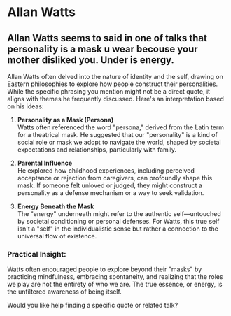 # Allan Watts

## Allan Watts seems to said in one of talks that personality is a mask u wear becouse your mother disliked you. Under is energy.

Allan Watts often delved into the nature of identity and the self, drawing on Eastern philosophies to explore how people construct their personalities. While the specific phrasing you mention might not be a direct quote, it aligns with themes he frequently discussed. Here's an interpretation based on his ideas:

1. **Personality as a Mask (Persona)**  
   Watts often referenced the word "persona," derived from the Latin term for a theatrical mask. He suggested that our "personality" is a kind of social role or mask we adopt to navigate the world, shaped by societal expectations and relationships, particularly with family.

2. **Parental Influence**  
   He explored how childhood experiences, including perceived acceptance or rejection from caregivers, can profoundly shape this mask. If someone felt unloved or judged, they might construct a personality as a defense mechanism or a way to seek validation.

3. **Energy Beneath the Mask**  
   The "energy" underneath might refer to the authentic self—untouched by societal conditioning or personal defenses. For Watts, this true self isn't a "self" in the individualistic sense but rather a connection to the universal flow of existence.

### Practical Insight:

Watts often encouraged people to explore beyond their "masks" by practicing mindfulness, embracing spontaneity, and realizing that the roles we play are not the entirety of who we are. The true essence, or energy, is the unfiltered awareness of being itself.

Would you like help finding a specific quote or related talk?
